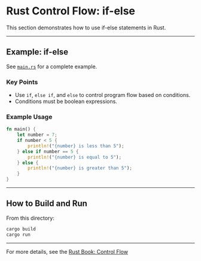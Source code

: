 # Rust Control Flow: if-else

This section demonstrates how to use if-else statements in Rust.

---

## Example: if-else

See [`main.rs`](main.rs) for a complete example.

### Key Points
- Use `if`, `else if`, and `else` to control program flow based on conditions.
- Conditions must be boolean expressions.

### Example Usage
```rust
fn main() {
    let number = 7;
    if number < 5 {
        println!("{number} is less than 5");
    } else if number == 5 {
        println!("{number} is equal to 5");
    } else {
        println!("{number} is greater than 5");
    }
}
```

---

## How to Build and Run

From this directory:
```sh
cargo build
cargo run
```

---

For more details, see the [Rust Book: Control Flow](https://doc.rust-lang.org/book/ch03-05-control-flow.html)

